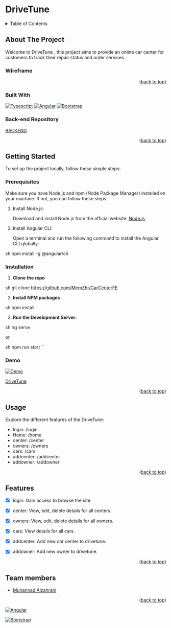 

# DriveTune

<a name="readme-top"></a>
<!-- TABLE OF CONTENTS -->
<details>
  <summary>Table of Contents</summary>
  <ol>
    <li>
      <a href="#about-the-project">About The Project</a>
      <ul>
        <li><a href="#built-with">Wireframe</a></li>
        <li><a href="#built-with">Built With</a></li>
        <li><a href="#back-end-repository">Back-end Repository</a></li>
      </ul>
    </li>
    <li>
      <a href="#getting-started">Getting Started</a>
      <ul>
        <li><a href="#prerequisites">Prerequisites</a></li>
        <li><a href="#installation">Installation</a></li>
        <li><a href="#Demo">Demo</a></li>
      </ul>
    </li>
    <li><a href="#usage">Usage</a></li>
    <li><a href="#features">Features</a></li>
    <li><a href="#team-members">Team members</a></li>
 
  </ol>
</details>


## About The Project

Welcome to DriveTune , this project aims to provide an online car center for customers to track their repair status and order services.
### Wireframe



<p align="right">(<a href="#readme-top">back to top</a>)</p>

### Built With

[![Typescript](https://img.shields.io/badge/Typescript-3178C6?style=for-the-badge&logo=typescript&logoColor=white)](https://www.typescriptlang.org/)
[![Angular](https://img.shields.io/badge/Angular-DD0031?style=for-the-badge&logo=angular&logoColor=white)](https://angular.io/)
[![Bootstrap](https://img.shields.io/badge/Bootstrap-7952B3?style=for-the-badge&logo=bootstrap&logoColor=white)](https://getbootstrap.com/)


### Back-end Repository
[BACKEND](https://github.com/MemZhr/CarCenterBE)

<p align="right">(<a href="#readme-top">back to top</a>)</p>

## Getting Started

To set up the project locally, follow these simple steps:

### Prerequisites

Make sure you have Node.js and npm (Node Package Manager) installed on your machine. If not, you can follow these steps:

1. Install Node.js:

   Download and install Node.js from the official website: [Node.js](https://nodejs.org/)

2. Install Angular CLI:

   Open a terminal and run the following command to install the Angular CLI globally:

   
sh
   npm install -g @angular/cli

### Installation

1. **Clone the repo**
   
sh
   git clone https://github.com/MemZhr/CarCenterFE
   
2. **Install NPM packages**
   
sh
   npm install
   
3. **Run the Development Server:**
   
sh
   ng serve
   
   or
   
sh
   npm run start
   ``


   ### Demo

[![Demo](https://img.youtube.com/vi/5OxGuZE8B58/0.jpg)](https://www.youtube.com/watch?v=5OxGuZE8B58)



   [DriveTune](https://drivetune.netlify.app/)


   


   

<p align="right">(<a href="#readme-top">back to top</a>)</p>

## Usage

Explore the different features of the DriveTune:

* login: /login
* Home: /home
* center: /center
* owners: /owners
* cars: /cars
* addcenter: /addcenter
* addowner: /addowner


<p align="right">(<a href="#readme-top">back to top</a>)</p>

## Features
- [x] login: Gain access to browse the site.

- [x] center: View, edit, delete details for all centers.
    
- [x] owners: View, edit, delete details for all owners.

- [x] cars: View details for all cars.
    
- [x] addcenter: Add new car center to drivetune.

- [x] addowner: Add new owner to drivetune.




<p align="right">(<a href="#readme-top">back to top</a>)</p>

## Team members

- [Muhannad Alzahrani](https://github.com/MemZhr)

<p align="right">(<a href="#readme-top">back to top</a>)</p>

[![Angular](https://img.shields.io/badge/Angular-DD0031?style=for-the-badge&logo=angular&logoColor=white)](https://angular.io/)



[![Bootstrap](https://img.shields.io/badge/Bootstrap-7952B3?style=for-the-badge&logo=bootstrap&logoColor=white)](https://getbootstrap.com/)

